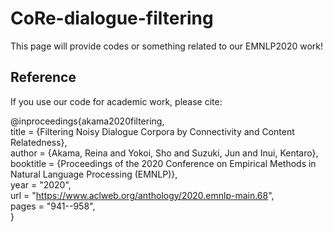# CoRe-dialogue-filtering

This page will provide codes or something related to our EMNLP2020 work!


## Reference
If you use our code for academic work, please cite:

@inproceedings{akama2020filtering,  
   title = {Filtering Noisy Dialogue Corpora by Connectivity and Content Relatedness},  
   author = {Akama, Reina and Yokoi, Sho and Suzuki, Jun and Inui, Kentaro},  
   booktitle = {Proceedings of the 2020 Conference on Empirical Methods in Natural Language Processing (EMNLP)},  
   year = "2020",  
   url = "https://www.aclweb.org/anthology/2020.emnlp-main.68",  
   pages = "941--958",  
}
